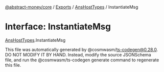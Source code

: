 [@abstract-money/core](../README.md) / [Exports](../modules.md) / [AnsHostTypes](../modules/AnsHostTypes.md) / InstantiateMsg

# Interface: InstantiateMsg

[AnsHostTypes](../modules/AnsHostTypes.md).InstantiateMsg

This file was automatically generated by @cosmwasm/ts-codegen@0.28.0.
DO NOT MODIFY IT BY HAND. Instead, modify the source JSONSchema file,
and run the @cosmwasm/ts-codegen generate command to regenerate this file.
